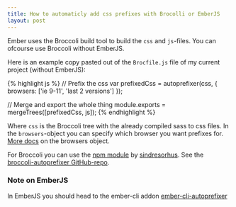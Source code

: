 ```yaml
---
title: How to automaticly add css prefixes with Brocolli or EmberJS
layout: post
---
```


Ember uses the Broccoli build tool to build the `css` and `js`-files. You can ofcourse use Broccoli without EmberJS. 

Here is an example copy pasted out of the `Brocfile.js` file of my current project (without EmberJS):

{% highlight js %}
// Prefix the css
var prefixedCss = autoprefixer(css, {
  browsers: ['ie 9-11', 'last 2 versions']
});

// Merge and export the whole thing
module.exports = mergeTrees([prefixedCss, js]);
{% endhighlight %}

Where `css` is the Broccoli tree with the already compiled sass to css files.
In the `browsers`-object you can specify which browser you want prefixes for.
[More docs](https://github.com/ai/browserslist#queries) on the browsers object.

For Broccoli you can use the [npm module](https://www.npmjs.com/package/broccoli-autoprefixer)
by [sindresorhus](https://github.com/sindresorhus).
See the [broccoli-autoprefixer GitHub-repo](https://github.com/sindresorhus/broccoli-autoprefixer).

### Note on EmberJS
In EmberJS you should head to the ember-cli addon [ember-cli-autoprefixer](https://www.npmjs.com/package/ember-cli-autoprefixer)
